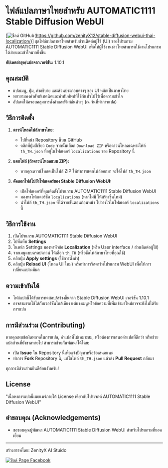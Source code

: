 # ไฟล์แปลภาษาไทยสำหรับ AUTOMATIC1111 Stable Diffusion WebUI

[![ชีลด์ GitHub](https://img.shields.io/badge/GitHub-Repository-blue.svg)(https://github.com/zenityX12/stable-diffusion-webui-thai-localization/)]  ชุดไฟล์แปลภาษาไทยสำหรับส่วนติดต่อผู้ใช้ (UI) ของโปรแกรม AUTOMATIC1111 Stable Diffusion WebUI เพื่อให้ผู้ใช้งานชาวไทยสามารถใช้งานโปรแกรมได้ง่ายและเข้าใจมากยิ่งขึ้น

**อัปเดตล่าสุด/แปลจากเวอร์ชัน:** 1.10.1

## คุณสมบัติ

* แปลเมนู, ปุ่ม, คำอธิบาย และส่วนประกอบต่างๆ ของ UI หลักเป็นภาษาไทย
* พยายามคงคำศัพท์เทคนิคและคำทับศัพท์ที่ใช้กันทั่วไปไว้เพื่อความเข้าใจ
* อัปเดตให้ครอบคลุมการตั้งค่าและฟังก์ชันต่างๆ (ณ วันที่ทำการแปล)

## วิธีการติดตั้ง

1.  **ดาวน์โหลดไฟล์ภาษาไทย:**
    * ไปที่หน้า Repository นี้บน GitHub
    * คลิกที่ปุ่มสีเขียว `Code` จากนั้นเลือก `Download ZIP` หรือดาวน์โหลดเฉพาะไฟล์ `th_TH.json` ที่อยู่ในโฟลเดอร์ `localizations` ของ Repository นี้

2.  **แตกไฟล์ (ถ้าดาวน์โหลดแบบ ZIP):**
    * หากคุณดาวน์โหลดเป็นไฟล์ ZIP ให้ทำการแตกไฟล์ออกมา จะได้ไฟล์ `th_TH.json`

3.  **คัดลอกไฟล์ไปยังโฟลเดอร์ของ Stable Diffusion WebUI:**
    * เปิดโฟลเดอร์ที่คุณติดตั้งโปรแกรม AUTOMATIC1111 Stable Diffusion WebUI
    * มองหาโฟลเดอร์ชื่อ `localizations` (หากไม่มี ให้สร้างขึ้นใหม่)
    * นำไฟล์ `th_TH.json` ที่ได้จากขั้นตอนก่อนหน้า ไปวางไว้ในโฟลเดอร์ `localizations` นี้

## วิธีการใช้งาน

1.  เปิดโปรแกรม AUTOMATIC1111 Stable Diffusion WebUI
2.  ไปที่แท็บ **Settings**
3.  ในหน้า Settings มองหาหัวข้อ **Localization** (หรือ User interface / ส่วนติดต่อผู้ใช้)
4.  จากเมนูแบบดรอปดาวน์ ให้เลือก `th_TH` (หรือชื่อไฟล์ภาษาไทยที่คุณใช้)
5.  คลิกปุ่ม **Apply settings** (ใช้การตั้งค่า)
6.  คลิกปุ่ม **Reload UI** (โหลด UI ใหม่) หรือทำการรีสตาร์ทโปรแกรม WebUI เพื่อให้การเปลี่ยนแปลงมีผล

## ความเข้ากันได้

* ไฟล์แปลนี้ได้รับการทดสอบ/สร้างขึ้นจาก Stable Diffusion WebUI เวอร์ชัน 1.10.1
* อาจสามารถใช้ได้กับเวอร์ชันใกล้เคียง แต่บางเมนูหรือข้อความที่เพิ่มเข้ามาใหม่อาจจะยังไม่ได้รับการแปล

## การมีส่วนร่วม (Contributing)

หากคุณพบข้อผิดพลาดในการแปล, คำแปลที่ไม่เหมาะสม, หรือต้องการเสนอคำแปลที่ดีกว่า หรือช่วยแปลส่วนที่ยังขาดหายไป สามารถช่วยกันพัฒนาได้โดย:

* เปิด **Issue** ใน Repository นี้เพื่อแจ้งปัญหาหรือข้อเสนอแนะ
* ทำการ **Fork** Repository นี้, แก้ไขไฟล์ `th_TH.json` แล้วส่ง **Pull Request** กลับมา

ทุกการมีส่วนร่วมยินดีต้อนรับครับ!

## License

"เนื้อหาการแปลนี้เผยแพร่ภายใต้ License เดียวกับโปรเจกต์ AUTOMATIC1111 Stable Diffusion WebUI"

## คำขอบคุณ (Acknowledgements)

* ขอขอบคุณผู้พัฒนา AUTOMATIC1111 Stable Diffusion WebUI สำหรับโปรแกรมที่ยอดเยี่ยม

---

สร้างสรรค์โดย: ZenityX AI Stuido

[![ชีลด์ Page Facebook](https://img.shields.io/badge/Facebook-ติดตามเรา-blue?style=for-the-badge&logo=facebook)]((https://web.facebook.com/zenityXAiStudio/))
